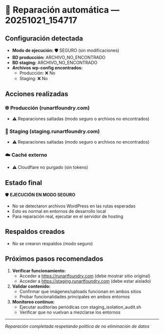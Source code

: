 # 🧾 Reparación automática — 20251021_154717

## Configuración detectada
- **Modo de ejecución:** 🛡️ SEGURO (sin modificaciones)
- **BD producción:** ARCHIVO_NO_ENCONTRADO
- **BD staging:** ARCHIVO_NO_ENCONTRADO
- **Archivos wp-config encontrados:**
  - Producción: ❌ No
  - Staging: ❌ No

## Acciones realizadas

### 🌐 Producción (runartfoundry.com)
- ⚠️ Reparaciones saltadas (modo seguro o archivos no encontrados)

### 🧪 Staging (staging.runartfoundry.com)
- ⚠️ Reparaciones saltadas (modo seguro o archivos no encontrados)

### ☁️ Caché externo
- ⚠️ Cloudflare no purgado (sin tokens)

## Estado final
🛡️ **EJECUCIÓN EN MODO SEGURO**
- No se detectaron archivos WordPress en las rutas esperadas
- Esto es normal en entornos de desarrollo local
- Para reparación real, ejecutar en el servidor de hosting

## Respaldos creados
- No se crearon respaldos (modo seguro)

## Próximos pasos recomendados
1. **Verificar funcionamiento:**
   - Acceder a https://runartfoundry.com (debe mostrar sitio original)
   - Acceder a https://staging.runartfoundry.com (debe estar aislado)
2. **Validar contenido:**
   - Confirmar que imágenes/uploads funcionan en ambos sitios
   - Probar funcionalidades principales en ambos entornos
3. **Monitoreo continuo:**
   - Ejecutar auditorías periódicas con staging_isolation_audit.sh
   - Verificar que no vuelvan a mezclarse los entornos

---
*Reparación completada respetando política de no eliminación de datos*
